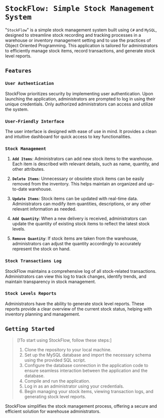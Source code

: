 # `StockFlow: Simple Stock Management System`

"`StockFlow`" is a simple stock management system built using `C#` and `MySQL`, designed to streamline stock recording and tracking processes in a warehouse or inventory management setting and to use the practices of Object Oriented Programming. This application is tailored for administrators to efficiently manage stock items, record transactions, and generate stock level reports.

## `Features`

### `User Authentication`
StockFlow prioritizes security by implementing user authentication. Upon launching the application, administrators are prompted to log in using their unique credentials. Only authorized administrators can access and utilize the system.

### `User-Friendly Interface`
The user interface is designed with ease of use in mind. It provides a clean and intuitive dashboard for quick access to key functionalities.

### `Stock Management`
1. **`Add Items`**: Administrators can add new stock items to the warehouse. Each item is described with relevant details, such as name, quantity, and other attributes.

2. **`Delete Items`**: Unnecessary or obsolete stock items can be easily removed from the inventory. This helps maintain an organized and up-to-date warehouse.

3. **`Update Items`**: Stock items can be updated with real-time data. Administrators can modify item quantities, descriptions, or any other relevant information as needed.

4. **`Add Quantity`**: When a new delivery is received, administrators can update the quantity of existing stock items to reflect the latest stock levels.

5. **`Remove Quantity`**: If stock items are taken from the warehouse, administrators can adjust the quantity accordingly to accurately represent the stock on hand.

### `Stock Transactions Log`
StockFlow maintains a comprehensive log of all stock-related transactions. Administrators can view this log to track changes, identify trends, and maintain transparency in stock management.

### `Stock Levels Reports`
Administrators have the ability to generate stock level reports. These reports provide a clear overview of the current stock status, helping with inventory planning and management.

## `Getting Started`

> [!To start using StockFlow, follow these steps:]
> 1. Clone the repository to your local machine.
> 2. Set up the MySQL database and import the necessary schema using the provided SQL script.
> 3. Configure the database connection in the application code to ensure seamless interaction between the application and the database.
> 4. Compile and run the application.
> 5. Log in as an administrator using your credentials.
> 6. Begin managing your stock items, viewing transaction logs, and generating stock level reports.

StockFlow simplifies the stock management process, offering a secure and efficient solution for warehouse administrators.